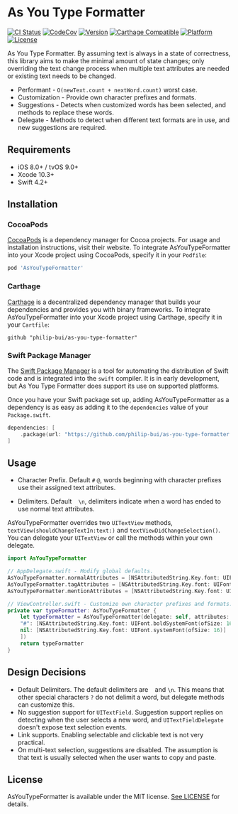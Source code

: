 # As You Type Formatter
[![CI Status](http://img.shields.io/travis/philip-bui/as-you-type-formatter.svg?style=flat)](https://travis-ci.org/philip-bui/as-you-type-formatter)
[![CodeCov](https://codecov.io/gh/philip-bui/as-you-type-formatter/branch/master/graph/badge.svg)](https://codecov.io/gh/philip-bui/as-you-type-formatter)
[![Version](https://img.shields.io/cocoapods/v/AsYouTypeFormatter.svg?style=flat)](http://cocoapods.org/pods/AsYouTypeFormatter)
[![Carthage Compatible](https://img.shields.io/badge/Carthage-compatible-4BC51D.svg?style=flat)](https://github.com/Carthage/Carthage)
[![Platform](https://img.shields.io/cocoapods/p/AsYouTypeFormatter.svg?style=flat)](http://cocoapods.org/pods/AsYouTypeFormatter)
[![License](https://img.shields.io/cocoapods/l/AsYouTypeFormatter.svg?style=flat)](https://github.com/philip-bui/as-you-type-formatter/blob/master/LICENSE)

As You Type Formatter. By assuming text is always in a state of correctness, this library aims to make the minimal amount of state changes; only overriding the text change process when multiple text attributes are needed or existing text needs to be changed.

- Performant - `O(newText.count + nextWord.count)` worst case.
- Customization - Provide own character prefixes and formats.
- Suggestions - Detects when customized words has been selected, and methods to replace these words.
- Delegate - Methods to detect when different text formats are in use, and new suggestions are required.

## Requirements

- iOS 8.0+ / tvOS 9.0+ 
- Xcode 10.3+
- Swift 4.2+

## Installation

### CocoaPods

[CocoaPods](https://cocoapods.org) is a dependency manager for Cocoa projects. For usage and installation instructions, visit their website. To integrate AsYouTypeFormatter into your Xcode project using CocoaPods, specify it in your `Podfile`:

```ruby
pod 'AsYouTypeFormatter'
```

### Carthage

[Carthage](https://github.com/Carthage/Carthage) is a decentralized dependency manager that builds your dependencies and provides you with binary frameworks. To integrate AsYouTypeFormatter into your Xcode project using Carthage, specify it in your `Cartfile`:

```ogdl
github "philip-bui/as-you-type-formatter"
```

### Swift Package Manager

The [Swift Package Manager](https://swift.org/package-manager/) is a tool for automating the distribution of Swift code and is integrated into the `swift` compiler. It is in early development, but As You Type Formatter does support its use on supported platforms.

Once you have your Swift package set up, adding AsYouTypeFormatter as a dependency is as easy as adding it to the `dependencies` value of your `Package.swift`.

```swift
dependencies: [
    .package(url: "https://github.com/philip-bui/as-you-type-formatter.git", from: "1.0.0"))
]
```

## Usage

- Character Prefix. Default `#` `@`, words beginning with character prefixes use their assigned text attributes.

- Delimiters. Default ` ` `\n`, delimiters indicate when a word has ended to use normal text attributes.

AsYouTypeFormatter overrides two `UITextView` methods, `textView(shouldChangeTextIn:text:)` and `textViewDidChangeSelection()`. You can delegate your `UITextView` or call the methods within your own delegate.

```swift
import AsYouTypeFormatter

// AppDelegate.swift - Modify global defaults.
AsYouTypeFormatter.normalAttributes = [NSAttributedString.Key.font: UIFont.systemFont(ofSize: 16)]
AsYouTypeFormatter.tagAttributes = [NSAttributedString.Key.font: UIFont.boldSystemFont(ofSize: 16)]
AsYouTypeFormatter.mentionAttributes = [NSAttributedString.Key.font: UIFont.italicSystemFont(ofSize: 16)]

// ViewController.swift - Customize own character prefixes and formats.
private var typeFormatter: AsYouTypeFormatter {
    let typeFormatter = AsYouTypeFormatter(delegate: self, attributes: [
	"#": [NSAttributedString.Key.font: UIFont.boldSystemFont(ofSize: 16)],
	nil: [NSAttributedString.Key.font: UIFont.systemFont(ofSize: 16)]
    ])
    return typeFormatter
}
```
 
## Design Decisions

- Default Delimiters. The default delimiters are ` ` and `\n`. This means that other special characters `?` do not delimit a word, but delegate methods can customize this.
- No suggestion support for `UITextField`. Suggestion support replies on detecting when the user selects a new word, and `UITextFieldDelegate` doesn't expose text selection events.
- Link supports. Enabling selectable and clickable text is not very practical.
- On multi-text selection, suggestions are disabled. The assumption is that text is usually selected when the user wants to copy and paste.

## License

AsYouTypeFormatter is available under the MIT license. [See LICENSE](https://github.com/philip-bui/as-you-type-formatter/blob/master/LICENSE) for details.
